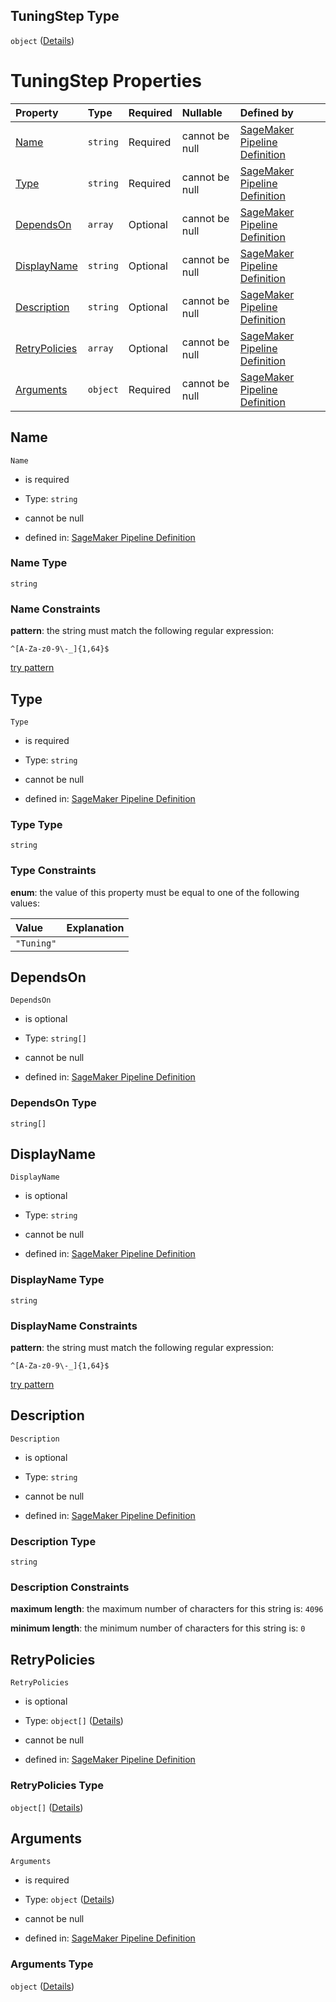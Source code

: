 ## TuningStep Type

`object` ([Details](pipeline-definition-definitions-tuningstep.md))

# TuningStep Properties

| Property                        | Type     | Required | Nullable       | Defined by                                                                                                                                                                                                                                                   |
| :------------------------------ | :------- | :------- | :------------- | :----------------------------------------------------------------------------------------------------------------------------------------------------------------------------------------------------------------------------------------------------------- |
| [Name](#name)                   | `string` | Required | cannot be null | [SageMaker Pipeline Definition](pipeline-definition-definitions-stepname.md "https://github.com/jerrypeng7773/sagemaker-model-building-pipeline-definition-JSON-schema/schema/#/definitions/TuningStep/properties/Name")                                     |
| [Type](#type)                   | `string` | Required | cannot be null | [SageMaker Pipeline Definition](pipeline-definition-definitions-tuningstep-properties-type.md "https://github.com/jerrypeng7773/sagemaker-model-building-pipeline-definition-JSON-schema/schema/#/definitions/TuningStep/properties/Type")                   |
| [DependsOn](#dependson)         | `array`  | Optional | cannot be null | [SageMaker Pipeline Definition](pipeline-definition-definitions-tuningstep-properties-dependson.md "https://github.com/jerrypeng7773/sagemaker-model-building-pipeline-definition-JSON-schema/schema/#/definitions/TuningStep/properties/DependsOn")         |
| [DisplayName](#displayname)     | `string` | Optional | cannot be null | [SageMaker Pipeline Definition](pipeline-definition-definitions-stepname.md "https://github.com/jerrypeng7773/sagemaker-model-building-pipeline-definition-JSON-schema/schema/#/definitions/TuningStep/properties/DisplayName")                              |
| [Description](#description)     | `string` | Optional | cannot be null | [SageMaker Pipeline Definition](pipeline-definition-definitions-parameterdescription.md "https://github.com/jerrypeng7773/sagemaker-model-building-pipeline-definition-JSON-schema/schema/#/definitions/TuningStep/properties/Description")                  |
| [RetryPolicies](#retrypolicies) | `array`  | Optional | cannot be null | [SageMaker Pipeline Definition](pipeline-definition-definitions-tuningstep-properties-retrypolicies.md "https://github.com/jerrypeng7773/sagemaker-model-building-pipeline-definition-JSON-schema/schema/#/definitions/TuningStep/properties/RetryPolicies") |
| [Arguments](#arguments)         | `object` | Required | cannot be null | [SageMaker Pipeline Definition](pipeline-definition-definitions-tuningstep-properties-arguments.md "https://github.com/jerrypeng7773/sagemaker-model-building-pipeline-definition-JSON-schema/schema/#/definitions/TuningStep/properties/Arguments")         |

## Name



`Name`

*   is required

*   Type: `string`

*   cannot be null

*   defined in: [SageMaker Pipeline Definition](pipeline-definition-definitions-stepname.md "https://github.com/jerrypeng7773/sagemaker-model-building-pipeline-definition-JSON-schema/schema/#/definitions/TuningStep/properties/Name")

### Name Type

`string`

### Name Constraints

**pattern**: the string must match the following regular expression:&#x20;

```regexp
^[A-Za-z0-9\-_]{1,64}$
```

[try pattern](https://regexr.com/?expression=%5E%5BA-Za-z0-9%5C-_%5D%7B1%2C64%7D%24 "try regular expression with regexr.com")

## Type



`Type`

*   is required

*   Type: `string`

*   cannot be null

*   defined in: [SageMaker Pipeline Definition](pipeline-definition-definitions-tuningstep-properties-type.md "https://github.com/jerrypeng7773/sagemaker-model-building-pipeline-definition-JSON-schema/schema/#/definitions/TuningStep/properties/Type")

### Type Type

`string`

### Type Constraints

**enum**: the value of this property must be equal to one of the following values:

| Value      | Explanation |
| :--------- | :---------- |
| `"Tuning"` |             |

## DependsOn



`DependsOn`

*   is optional

*   Type: `string[]`

*   cannot be null

*   defined in: [SageMaker Pipeline Definition](pipeline-definition-definitions-tuningstep-properties-dependson.md "https://github.com/jerrypeng7773/sagemaker-model-building-pipeline-definition-JSON-schema/schema/#/definitions/TuningStep/properties/DependsOn")

### DependsOn Type

`string[]`

## DisplayName



`DisplayName`

*   is optional

*   Type: `string`

*   cannot be null

*   defined in: [SageMaker Pipeline Definition](pipeline-definition-definitions-stepname.md "https://github.com/jerrypeng7773/sagemaker-model-building-pipeline-definition-JSON-schema/schema/#/definitions/TuningStep/properties/DisplayName")

### DisplayName Type

`string`

### DisplayName Constraints

**pattern**: the string must match the following regular expression:&#x20;

```regexp
^[A-Za-z0-9\-_]{1,64}$
```

[try pattern](https://regexr.com/?expression=%5E%5BA-Za-z0-9%5C-_%5D%7B1%2C64%7D%24 "try regular expression with regexr.com")

## Description



`Description`

*   is optional

*   Type: `string`

*   cannot be null

*   defined in: [SageMaker Pipeline Definition](pipeline-definition-definitions-parameterdescription.md "https://github.com/jerrypeng7773/sagemaker-model-building-pipeline-definition-JSON-schema/schema/#/definitions/TuningStep/properties/Description")

### Description Type

`string`

### Description Constraints

**maximum length**: the maximum number of characters for this string is: `4096`

**minimum length**: the minimum number of characters for this string is: `0`

## RetryPolicies



`RetryPolicies`

*   is optional

*   Type: `object[]` ([Details](pipeline-definition-definitions-retrypolicy.md))

*   cannot be null

*   defined in: [SageMaker Pipeline Definition](pipeline-definition-definitions-tuningstep-properties-retrypolicies.md "https://github.com/jerrypeng7773/sagemaker-model-building-pipeline-definition-JSON-schema/schema/#/definitions/TuningStep/properties/RetryPolicies")

### RetryPolicies Type

`object[]` ([Details](pipeline-definition-definitions-retrypolicy.md))

## Arguments



`Arguments`

*   is required

*   Type: `object` ([Details](pipeline-definition-definitions-tuningstep-properties-arguments.md))

*   cannot be null

*   defined in: [SageMaker Pipeline Definition](pipeline-definition-definitions-tuningstep-properties-arguments.md "https://github.com/jerrypeng7773/sagemaker-model-building-pipeline-definition-JSON-schema/schema/#/definitions/TuningStep/properties/Arguments")

### Arguments Type

`object` ([Details](pipeline-definition-definitions-tuningstep-properties-arguments.md))
